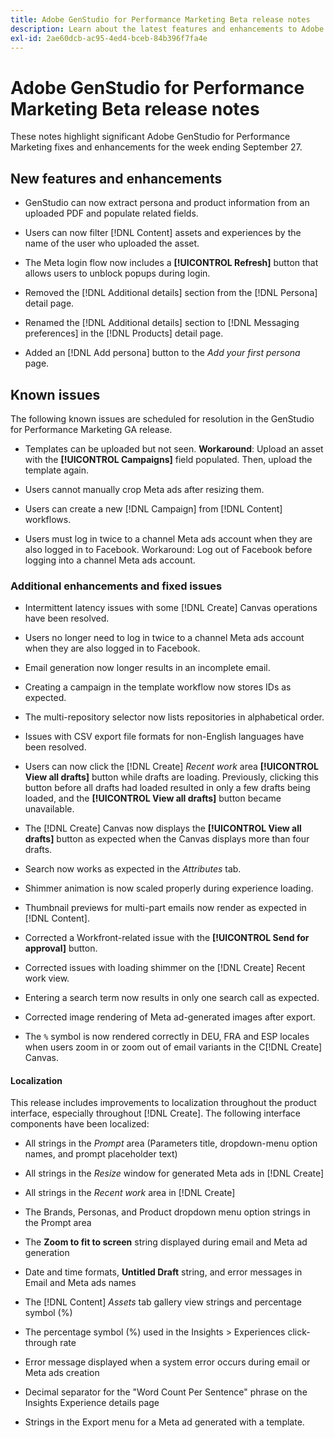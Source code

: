 ```yaml
---
title: Adobe GenStudio for Performance Marketing Beta release notes
description: Learn about the latest features and enhancements to Adobe GenStudio for Performance Marketing.
exl-id: 2ae60dcb-ac95-4ed4-bceb-84b396f7fa4e
---
```

# Adobe GenStudio for Performance Marketing Beta release notes

These notes highlight significant Adobe GenStudio for Performance Marketing fixes and enhancements for the week ending September 27.

## New features and enhancements

* GenStudio can now extract persona and product information from an uploaded PDF and populate related fields. <!-- GS-3806 -->

* Users can now filter [!DNL Content] assets and experiences by the name of the user who uploaded the asset. <!-- GS-1808 --> 

* The Meta login flow now includes a **[!UICONTROL Refresh]**  button that allows users to unblock popups during login. 

* Removed the [!DNL Additional details] section from the [!DNL Persona] detail page. <!-- GS-5133 5134 -->

* Renamed the [!DNL Additional details] section to [!DNL Messaging preferences] in the [!DNL Products] detail page. <!-- GS-5133 5134 -->

* Added an [!DNL Add persona] button to the _Add your first persona_ page. <!-- GS-5132 -->

## Known issues

The following known issues are scheduled for resolution in the GenStudio for Performance Marketing GA release.

* Templates can be uploaded but not seen. **Workaround**: Upload an asset with the **[!UICONTROL Campaigns]** field populated. Then, upload the template again. <!-- GS-4815 5650--> 

* Users cannot manually crop Meta ads after resizing them. <!-- GS-5871 --> 

* Users can create a new [!DNL Campaign] from [!DNL Content] workflows. <!-- GS-5650 --> 

* Users must log in twice to a channel Meta ads account when they are also logged in to Facebook. Workaround: Log out of Facebook before logging into a channel Meta ads account. <!-- GS-3009 --> 

### Additional enhancements and fixed issues

* Intermittent latency issues with some [!DNL Create] Canvas operations have been resolved. <!-- GS-5203 -->

* Users no longer need to log in twice to a channel Meta ads account when they are also logged in to Facebook. <!-- GS-4806 -->

* Email generation now longer results in an incomplete email. <!-- GS-5209 -->

* Creating a campaign in the template workflow now stores IDs as expected.  <!-- GS-4923 -->

* The multi-repository selector now lists repositories in alphabetical order. <!-- GS-5553 -->

* Issues with CSV export file formats for non-English languages have been resolved. <!-- GS-5141 -->

* Users can now click the [!DNL Create] _Recent work_ area **[!UICONTROL View all drafts]** button  while drafts are loading. Previously, clicking this button before all drafts had loaded resulted in only a few drafts being loaded, and the **[!UICONTROL View all drafts]** button became unavailable. <!-- GS-3938 -->

* The [!DNL Create] Canvas now displays the **[!UICONTROL View all drafts]** button as expected when the Canvas displays more than four drafts. <!-- GS-5588 -->

* Search now works as expected in the _Attributes_ tab. <!-- GS-5658 -->

* Shimmer animation is now scaled properly during experience loading. <!-- GS-5574 -->

* Thumbnail previews for multi-part emails now render as expected in [!DNL Content]. <!-- GS-5258 -->

* Corrected a Workfront-related issue with the **[!UICONTROL Send for approval]** button. <!-- GS-5847 -->

* Corrected issues with loading shimmer on the [!DNL Create] Recent work view. <!-- GS-5589 -->

* Entering a search term now results in only one search call as expected.  <!-- GS-2999 -->

* Corrected image rendering of Meta ad-generated images after export. <!-- GS-5749 -->

* The `%` symbol is now rendered correctly in DEU, FRA and ESP locales when users zoom in or zoom out of email variants in the C[!DNL Create] Canvas. <!-- GS-5007 -->


#### Localization

This release includes improvements to localization throughout the product interface, especially throughout [!DNL Create]. The following interface components have been localized: <!-- GS-5295 -->

* All strings in the _Prompt_ area (Parameters title, dropdown-menu option names, and prompt placeholder text) <!-- GS-5027 -->

* All strings in the _Resize_ window for generated Meta ads in [!DNL Create] <!-- GS-5035 -->

* All strings in the _Recent work_ area in [!DNL Create] <!-- GS-5037 -->

* The Brands, Personas, and Product dropdown menu option strings in the Prompt area <!-- GS-5293 -->

* The **Zoom to fit to screen** string displayed during email and Meta ad generation <!-- GS-5063 -->

* Date and time formats, **Untitled Draft** string, and error messages in Email and Meta ads names <!-- GS-5023 5022 5048-->

* The [!DNL Content] _Assets_ tab gallery view strings and percentage symbol (%)  <!-- GS-4983 4984-->

* The percentage symbol (%) used in the Insights > Experiences click-through rate <!-- GS-4279 -->

* Error message displayed when a system error occurs during email or Meta ads creation<!-- GS-5061 -->

* Decimal separator for the "Word Count Per Sentence"  phrase on the Insights Experience details page <!-- GS-4986 -->

* Strings in the Export menu for a Meta ad generated with a template. <!-- GS-5031 -->

